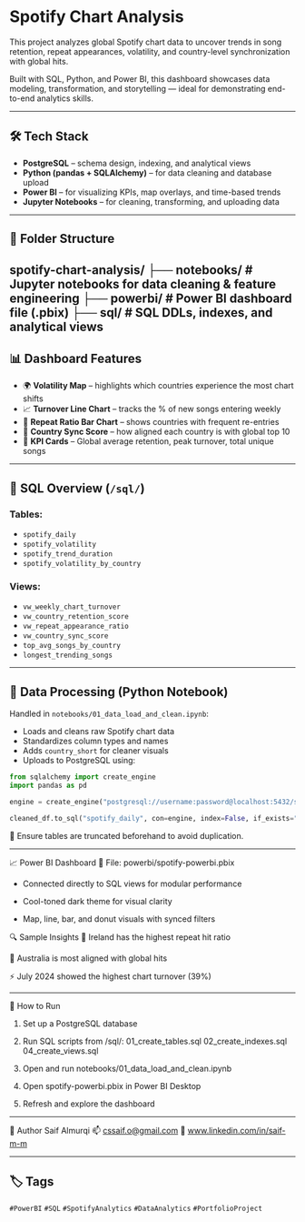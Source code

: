 # Spotify Chart Analysis

This project analyzes global Spotify chart data to uncover trends in song retention, repeat appearances, volatility, and country-level synchronization with global hits.

Built with SQL, Python, and Power BI, this dashboard showcases data modeling, transformation, and storytelling — ideal for demonstrating end-to-end analytics skills.

---

## 🛠 Tech Stack

- **PostgreSQL** – schema design, indexing, and analytical views
- **Python (pandas + SQLAlchemy)** – for data cleaning and database upload
- **Power BI** – for visualizing KPIs, map overlays, and time-based trends
- **Jupyter Notebooks** – for cleaning, transforming, and uploading data

---

## 📁 Folder Structure
spotify-chart-analysis/
  ├── notebooks/ # Jupyter notebooks for data cleaning & feature engineering
  ├── powerbi/ # Power BI dashboard file (.pbix)
  ├── sql/ # SQL DDLs, indexes, and analytical views
---

## 📊 Dashboard Features

- 🌍 **Volatility Map** – highlights which countries experience the most chart shifts
- 📈 **Turnover Line Chart** – tracks the % of new songs entering weekly
- 🔁 **Repeat Ratio Bar Chart** – shows countries with frequent re-entries
- 🔗 **Country Sync Score** – how aligned each country is with global top 10
- 📌 **KPI Cards** – Global average retention, peak turnover, total unique songs

---

## 🧮 SQL Overview (`/sql/`)

### Tables:
- `spotify_daily`
- `spotify_volatility`
- `spotify_trend_duration`
- `spotify_volatility_by_country`

### Views:
- `vw_weekly_chart_turnover`
- `vw_country_retention_score`
- `vw_repeat_appearance_ratio`
- `vw_country_sync_score`
- `top_avg_songs_by_country`
- `longest_trending_songs`

---

## 🧼 Data Processing (Python Notebook)

Handled in `notebooks/01_data_load_and_clean.ipynb`:

- Loads and cleans raw Spotify chart data
- Standardizes column types and names
- Adds `country_short` for cleaner visuals
- Uploads to PostgreSQL using:

```python
from sqlalchemy import create_engine
import pandas as pd

engine = create_engine("postgresql://username:password@localhost:5432/spotify")

cleaned_df.to_sql("spotify_daily", con=engine, index=False, if_exists="append", method="multi")
```
🔄 Ensure tables are truncated beforehand to avoid duplication.

---

📈 Power BI Dashboard
📍 File: powerbi/spotify-powerbi.pbix

- Connected directly to SQL views for modular performance

- Cool-toned dark theme for visual clarity

- Map, line, bar, and donut visuals with synced filters

🔍 Sample Insights
🔁 Ireland has the highest repeat hit ratio

🔗 Australia is most aligned with global hits

⚡ July 2024 showed the highest chart turnover (39%)

---

🚀 How to Run
1. Set up a PostgreSQL database

2. Run SQL scripts from /sql/:
  01_create_tables.sql
  02_create_indexes.sql
  04_create_views.sql

3. Open and run notebooks/01_data_load_and_clean.ipynb

4. Open spotify-powerbi.pbix in Power BI Desktop

5. Refresh and explore the dashboard

---

👤 Author
Saif Almurqi
📫 cssaif.o@gmail.com
🔗 www.linkedin.com/in/saif-m-m

---

## 🏷 Tags

`#PowerBI` `#SQL` `#SpotifyAnalytics` `#DataAnalytics` `#PortfolioProject`
